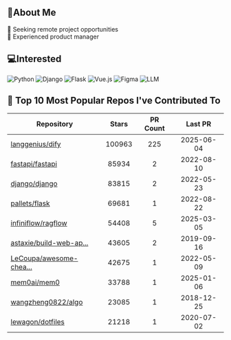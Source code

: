 ## 💫About Me 
👯 Seeking remote project opportunities   
🌱 Experienced product manager

## 💻Interested
![Python](https://img.shields.io/badge/python-3670A0?style=for-the-badge&logo=python&logoColor=ffdd54) ![Django](https://img.shields.io/badge/django-%23092E20.svg?style=for-the-badge&logo=django&logoColor=white) ![Flask](https://img.shields.io/badge/flask-%23000.svg?style=for-the-badge&logo=flask&logoColor=white) ![Vue.js](https://img.shields.io/badge/vuejs-%2335495e.svg?style=for-the-badge&logo=vuedotjs&logoColor=%234FC08D)  ![Figma](https://img.shields.io/badge/figma-%23F24E1E.svg?style=for-the-badge&logo=figma&logoColor=white) ![LLM](https://img.shields.io/badge/LLM-%23412991.svg?style=for-the-badge&logo=openai&logoColor=white)

## 🌟 Top 10 Most Popular Repos I've Contributed To

| Repository | Stars | PR Count | Last PR |
|-----|:---:|:---:|:---:|
| [langgenius/dify](https://github.com/langgenius/dify) | 100963 | 225 | 2025-06-04 |
| [fastapi/fastapi](https://github.com/fastapi/fastapi) | 85934 | 2 | 2022-08-10 |
| [django/django](https://github.com/django/django) | 83815 | 2 | 2022-05-23 |
| [pallets/flask](https://github.com/pallets/flask) | 69681 | 1 | 2022-08-22 |
| [infiniflow/ragflow](https://github.com/infiniflow/ragflow) | 54408 | 5 | 2025-03-05 |
| [astaxie/build-web-ap...](https://github.com/astaxie/build-web-application-with-golang) | 43605 | 2 | 2019-09-16 |
| [LeCoupa/awesome-chea...](https://github.com/LeCoupa/awesome-cheatsheets) | 42675 | 1 | 2022-05-09 |
| [mem0ai/mem0](https://github.com/mem0ai/mem0) | 33788 | 1 | 2025-01-06 |
| [wangzheng0822/algo](https://github.com/wangzheng0822/algo) | 23085 | 1 | 2018-12-25 |
| [lewagon/dotfiles](https://github.com/lewagon/dotfiles) | 21218 | 1 | 2020-07-02 |

